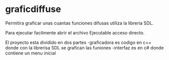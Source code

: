 # graficdiffuse
Permitira graficar unas cuantas funciones difusas
utiliza la libreria SDL.

Para ejecutar facilmente abrir el archivo Ejecutable acceso directo.

El proyecto esta dividido en dos partes 
-graficadora es codigo en c++ donde con la librerisa SDL se grafican las funiones
-interfaz es en c# donde contiene un menu inicial
